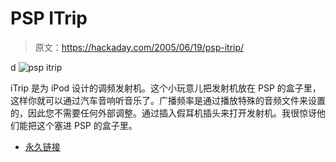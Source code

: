 # PSP ITrip

> 原文：<https://hackaday.com/2005/06/19/psp-itrip/>

d ![psp itrip](img/a2c273344ee644ec564ab314f7517b8e.png)

iTrip 是为 iPod 设计的调频发射机。这个小玩意儿把发射机放在 PSP 的盒子里，这样你就可以通过汽车音响听音乐了。广播频率是通过播放特殊的音频文件来设置的，因此您不需要任何外部调整。通过插入假耳机插头来打开发射机。我很惊讶他们能把这个塞进 PSP 的盒子里。

*   [永久链接](http://badacetechshow.com/psp_itrip.htm)